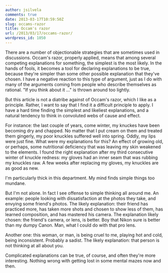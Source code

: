```yaml
---
author: jsilvela
comments: true
date: 2013-03-17T10:59:50Z
slug: occams-razor
title: Occam's razor
url: /2013/03/17/occams-razor/
wordpress_id: 1050
---
```


There are a number of objectionable strategies that are sometimes used in discussions. Occam's razor, properly applied, means that among several competing explanations for something, the simplest is the most likely.
In the hands of fools, it becomes a tool for declaring explanations to be true, because they're simpler than some other possible explanation that they've chosen.
I have a negative reaction to this type of argument, just as I do with many of the arguments coming from people who describe themselves as rational. "If you think about it ..." is thrown around too lightly.

But this article is not a diatribe against of Occam's razor, which I like as a principle. Rather, I want to say that I find it a difficult principle to apply. I have a hard time finding the simplest and likeliest explanations, and a natural tendency to think in convoluted webs of cause and effect.

For instance: the last couple of years, come winter, my knuckes have been becoming dry and chapped. No matter that I put cream on them and treated them gingerly, my poor knuckles suffered well into spring. Oddly, my lips were just fine.
What were my explanations for this? An effect of growing old, or perhaps, some nutritional deficiency that was leaving my skin weakened to the elements.
I found the right explanation after my third consecutive winter of knuckle redness: my gloves had an inner seam that was rubbing my knuckles raw.
A few weeks after replacing my gloves, my knuckles are as good as new.

I'm particularly thick in this department. My mind finds simple things too mundane.

But I'm not alone. In fact I see offense to simple thinking all around me. An example: people looking with dissatisfaction at the photos they take, and envying some friend's photos. The likely explanation: their friend has practiced more, has taken more shots and chosen to show less of them, has learned composition, and has mastered his camera. The explanation likely chosen: the friend's camera, or lens, is better. Boy that Nikon sure is better than my dumpy Canon. Man, what I could do with that pro lens.

Another one: this woman, or man, is being cruel to me, playing hot and cold, being inconsistent. Probably a sadist. The likely explanation: that person is not thinking at all about you.

Complicated explanations can be true, of course, and often they're more interesting. Nothing wrong with getting lost in some mental mazes now and then.
